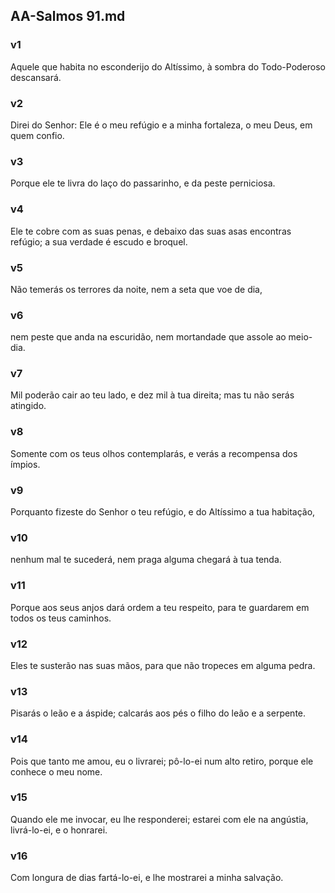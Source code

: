 ## AA-Salmos 91.md
### v1
 Aquele que habita no esconderijo do Altíssimo, à sombra do Todo-Poderoso descansará.
### v2
 Direi do Senhor: Ele é o meu refúgio e a minha fortaleza, o meu Deus, em quem confio.
### v3
 Porque ele te livra do laço do passarinho, e da peste perniciosa.
### v4
 Ele te cobre com as suas penas, e debaixo das suas asas encontras refúgio; a sua verdade é escudo e broquel.
### v5
 Não temerás os terrores da noite, nem a seta que voe de dia,
### v6
 nem peste que anda na escuridão, nem mortandade que assole ao meio-dia.
### v7
 Mil poderão cair ao teu lado, e dez mil à tua direita; mas tu não serás atingido.
### v8
 Somente com os teus olhos contemplarás, e verás a recompensa dos ímpios.
### v9
 Porquanto fizeste do Senhor o teu refúgio, e do Altíssimo a tua habitação,
### v10
 nenhum mal te sucederá, nem praga alguma chegará à tua tenda.
### v11
 Porque aos seus anjos dará ordem a teu respeito, para te guardarem em todos os teus caminhos.
### v12
 Eles te susterão nas suas mãos, para que não tropeces em alguma pedra.
### v13
 Pisarás o leão e a áspide; calcarás aos pés o filho do leão e a serpente.
### v14
 Pois que tanto me amou, eu o livrarei; pô-lo-ei num alto retiro, porque ele conhece o meu nome.
### v15
 Quando ele me invocar, eu lhe responderei; estarei com ele na angústia, livrá-lo-ei, e o honrarei.
### v16
 Com longura de dias fartá-lo-ei, e lhe mostrarei a minha salvação.
